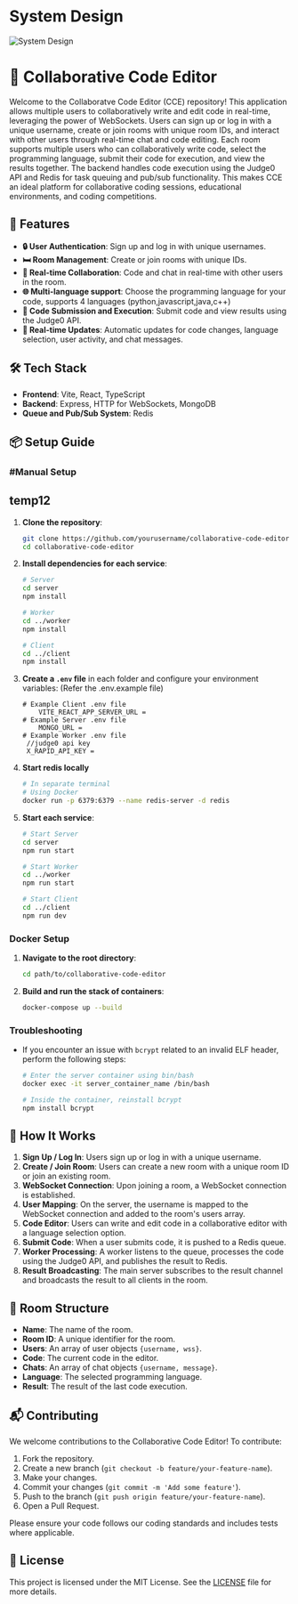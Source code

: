 # System Design

![System Design](SystemDesign.png)

# 🎉 Collaborative Code Editor

Welcome to the Collaboratve Code Editor (CCE) repository! This application allows multiple users to collaboratively write and edit code in real-time, leveraging the power of WebSockets. Users can sign up or log in with a unique username, create or join rooms with unique room IDs, and interact with other users through real-time chat and code editing. Each room supports multiple users who can collaboratively write code, select the programming language, submit their code for execution, and view the results together. The backend handles code execution using the Judge0 API and Redis for task queuing and pub/sub functionality. This makes CCE an ideal platform for collaborative coding sessions, educational environments, and coding competitions.

## 🌟 Features

- **🔒 User Authentication**: Sign up and log in with unique usernames.
- **🛏️ Room Management**: Create or join rooms with unique IDs.
- **📝 Real-time Collaboration**: Code and chat in real-time with other users in the room.
- **🌐 Multi-language support**: Choose the programming language for your code, supports 4 languages (python,javascript,java,c++)
- **🚀 Code Submission and Execution**: Submit code and view results using the Judge0 API.
- **🔄 Real-time Updates**: Automatic updates for code changes, language selection, user activity, and chat messages.

## 🛠️ Tech Stack

- **Frontend**: Vite, React, TypeScript
- **Backend**: Express, HTTP for WebSockets, MongoDB
- **Queue and Pub/Sub System**: Redis

## 📦 Setup Guide

### #Manual Setup

## temp12

1. **Clone the repository**:

   ```sh
   git clone https://github.com/yourusername/collaborative-code-editor.git
   cd collaborative-code-editor
   ```

2. **Install dependencies for each service**:

   ```sh
   # Server
   cd server
   npm install

   # Worker
   cd ../worker
   npm install

   # Client
   cd ../client
   npm install
   ```

3. **Create a `.env` file** in each folder and configure your environment variables: (Refer the .env.example file)

   ```env
   # Example Client .env file
       VITE_REACT_APP_SERVER_URL =
   # Example Server .env file
       MONGO_URL =
   # Example Worker .env file
   	//judge0 api key
   	X_RAPID_API_KEY =

   ```

4. **Start redis locally**

   ```sh
   # In separate terminal
   # Using Docker
   docker run -p 6379:6379 --name redis-server -d redis
   ```

5. **Start each service**:

   ```sh
   # Start Server
   cd server
   npm run start

   # Start Worker
   cd ../worker
   npm run start

   # Start Client
   cd ../client
   npm run dev
   ```

### Docker Setup

1. **Navigate to the root directory**:

   ```sh
   cd path/to/collaborative-code-editor
   ```

2. **Build and run the stack of containers**:
   ```sh
   docker-compose up --build
   ```

### Troubleshooting

- If you encounter an issue with `bcrypt` related to an invalid ELF header, perform the following steps:

  ```sh
  # Enter the server container using bin/bash
  docker exec -it server_container_name /bin/bash

  # Inside the container, reinstall bcrypt
  npm install bcrypt
  ```

## 🚀 How It Works

1. **Sign Up / Log In**: Users sign up or log in with a unique username.
2. **Create / Join Room**: Users can create a new room with a unique room ID or join an existing room.
3. **WebSocket Connection**: Upon joining a room, a WebSocket connection is established.
4. **User Mapping**: On the server, the username is mapped to the WebSocket connection and added to the room's users array.
5. **Code Editor**: Users can write and edit code in a collaborative editor with a language selection option.
6. **Submit Code**: When a user submits code, it is pushed to a Redis queue.
7. **Worker Processing**: A worker listens to the queue, processes the code using the Judge0 API, and publishes the result to Redis.
8. **Result Broadcasting**: The main server subscribes to the result channel and broadcasts the result to all clients in the room.

## 🎨 Room Structure

- **Name**: The name of the room.
- **Room ID**: A unique identifier for the room.
- **Users**: An array of user objects `{username, wss}`.
- **Code**: The current code in the editor.
- **Chats**: An array of chat objects `{username, message}`.
- **Language**: The selected programming language.
- **Result**: The result of the last code execution.

## 📬 Contributing

We welcome contributions to the Collaborative Code Editor! To contribute:

1. Fork the repository.
2. Create a new branch (`git checkout -b feature/your-feature-name`).
3. Make your changes.
4. Commit your changes (`git commit -m 'Add some feature'`).
5. Push to the branch (`git push origin feature/your-feature-name`).
6. Open a Pull Request.

Please ensure your code follows our coding standards and includes tests where applicable.

## 📄 License

This project is licensed under the MIT License. See the [LICENSE](LICENSE) file for more details.
